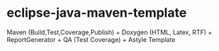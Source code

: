 # eclipse-java-maven-template
Maven (Build,Test,Coverage,Publish) + Doxygen (HTML, Latex, RTF) + ReportGenerator + QA (Test Coverage) + Astyle Template

